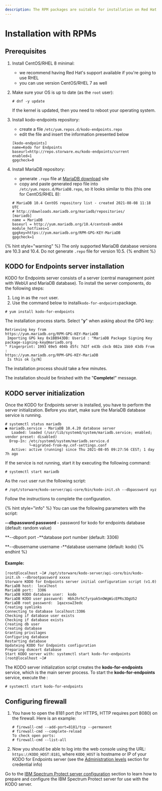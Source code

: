 ```yaml
---
description: The RPM packages are suitable for installation on Red Hat and CentOS.
---
```


# Installation with RPMs

## Prerequisites

1. Install CentOS/RHEL 8 minimal:
   * we recommend having Red Hat's support available if you're going to use RHEL
   * you can use version CentOS/RHEL 7 as well 
2. Make sure your OS is up to date \(as the `root` user\):

   ```text
   # dnf -y update
   ```

   If the kernel is updated, then you need to reboot your operating system.

3. Install kodo-endpoints  repository:

   * create a file `/etc/yum.repos.d/kodo-endpoints.repo` 
   * edit the file and insert the information presented below

   ```text
   [kodo-endpoints]
   name=Kodo for Endpoints
   baseurl=http://repo.storware.eu/kodo-endpoints/current
   enabled=1
   gpgcheck=0
   ```

4. Install MariaDB repository:

   * generate `.repo` file at [MariaDB download](https://downloads.mariadb.org/mariadb/repositories) site
   * copy and paste generated repo file into `/etc/yum.repos.d/MariaDB.repo`, so it looks similar to this \(this one for CentOS/RHEL 8\):

   ```
   # MariaDB 10.4 CentOS repository list - created 2021-08-08 11:18 UTC
   # http://downloads.mariadb.org/mariadb/repositories/
   [mariadb]
   name = MariaDB
   baseurl = http://yum.mariadb.org/10.4/centos8-amd64
   module_hotfixes=1
   gpgkey=https://yum.mariadb.org/RPM-GPG-KEY-MariaDB
   gpgcheck=1
   ```

{% hint style="warning" %}
The only supported MariaDB database versions are 10.3 and 10.4. Do not generate `.repo` file for version 10.5.
{% endhint %}

## KODO for Endpoints server installation

KODO for Endpoints server consists of a server \(central management point with WebUI and MariaDB database\). To install the server components, do the following steps:

1. Log in as the `root` user.
2. Use the command below to install`kodo-for-endpoints`package.

```text
# yum install kodo-for-endpoints        
```

The installation process starts. Select "**y**" when asking about the GPG key:

```text
Retrieving key from 
https://yum.mariadb.org/RPM-GPG-KEY-MariaDB
 Importing GPG key 0x1BB943DB: Userid : "MariaDB Package Signing Key 
package-signing-key@mariadb.org
" Fingerprint: 1993 69e5 404b d5fc 7d2f e43b cbcb 082a 1bb9 43db From : 
https://yum.mariadb.org/RPM-GPG-KEY-MariaDB
 Is this ok [y/N]
```

The installation process should take a few minutes. 

The installation should be finished with the "**Complete**!" message.

## KODO server initialization

Once the KODO for Endpoints server is installed, you have to perform the server initialization. Before you start, make sure the MariaDB database service is running.

```text
# systemctl status mariadb
● mariadb.service - MariaDB 10.4.20 database server
   Loaded: loaded (/usr/lib/systemd/system/mariadb.service; enabled; vendor preset: disabled)
  Drop-In: /etc/systemd/system/mariadb.service.d
           └─migrated-from-my.cnf-settings.conf
   Active: active (running) since Thu 2021-08-05 09:27:56 CEST; 1 day 7h ago
```

If the service is not running, start it by executing the following command:

```text
# systemctl start mariadb
```

 As the `root` user run the following script:

```text
# /opt/storware/kodo-server/api-core/bin/kodo-init.sh --dbpassword xyz
```

Follow the instructions to complete the configuration.

{% hint style="info" %}
You can use the following parameters with the script:

**--dbpassword password -** password for kodo for endpoints database \(default: random value\)

**--dbport port -**database port number \(default: 3306\)

**--dbusername username -**database username \(default: kodo\)
{% endhint %}

#### Example:

```text
[root@localhost ~]# /opt/storware/kodo-server/api-core/bin/kodo-init.sh --dbrootpassword xxxxx
Storware KODO for Endpoints server initial configuration script (v1.0)
MariaDB host:  localhost
MariaDB port:  3306
MariaDB KODO database user:  kodo
MariaDB KODO user password:  HbhJhrhCfyrpak5nOWgWicEPRs3DgU52
MariaDB root password:  1qazxsw23edc
Creating symlinks
Connecting to database localhost:3306
Checking if database user exists
Checking if database exists
Creating db user
Creating database
Granting privilages
Configuring database
Restarting database
Updateing KODO for Endpoints configuration
Preparing dsmcert database
Start KODO server with: systemctl start kodo-for-endpoints
[root@localhost ~]#
```

The KODO server initialization script creates the **kodo-for-endpoints** service, which is the main server process. To start the **kodo-for-endpoints** service, execute the :

```text
# systemctl start kodo-for-endpoints
```

## Configuring firewall

1. You have to open the 8181 port \(for HTTPS, HTTP requires port 8080\) on the firewall. Here is an example:

   ```text
   # firewall-cmd --add-port=8181/tcp --permanent
   # firewall-cmd --complete-reload
   To check open ports:
   # firewall-cmd --list-all
   ```

2. Now you should be able to log into the web console using the URL: `https://KODO_HOST:8181`, where `KODO_HOST` is hostname or IP of your KODO for Endpoints server \(see the [Administration levels](administration-levels-1.md) section for credential info\)

Go to the [IBM Spectrum Protect server configuration](spectrum-protect-tsm-configuration.md) section to learn how to prepare and configure the IBM Spectrum Protect server for use with the KODO server.

